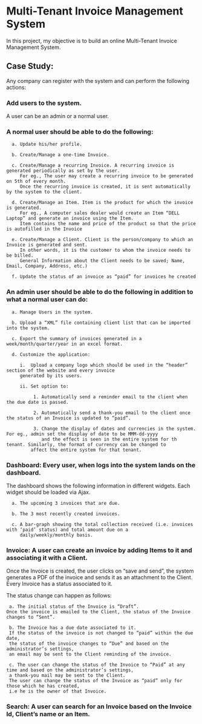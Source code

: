# Multi-Tenant Invoice Management System

In this project, my objective is to build an online Multi-Tenant Invoice Management System. 

## Case Study:
Any company can register with the system and can perform the following actions:

### Add users to the system. 
A user can be an admin or a normal user.
 
### A normal user should be able to do the following:
      
      a. Update his/her profile.

      b. Create/Manage a one-time Invoice.

      c. Create/Manage a recurring Invoice. A recurring invoice is generated periodically as set by the user. 
         For eg., The user may create a recurring invoice to be generated on 5th of every month. 
         Once the recurring invoice is created, it is sent automatically by the system to the client.

      d. Create/Manage an Item. Item is the product for which the invoice is generated. 
         For eg., A computer sales dealer would create an Item “DELL Laptop” and generate an invoice using the Item. 
         Item contains the name and price of the product so that the price is autofilled in the Invoice

      e. Create/Manage a Client. Client is the person/company to which an Invoice is generated and sent. 
         In other words, it is the customer to whom the invoice needs to be billed. 
         General Information about the Client needs to be saved; Name, Email, Company, Address, etc.)

      f. Update the status of an invoice as “paid” for invoices he created
 
### An admin user should be able to do the following in addition to what a normal user can do:
     
      a. Manage Users in the system.

      b. Upload a “XML” file containing client list that can be imported into the system.

      c. Export the summary of invoices generated in a week/month/quarter/year in an excel format.

      d. Customize the application:

         i.  Upload a company logo which should be used in the “header” section of the website and every invoice 
	     generated by its users.

         ii. Set option to:

              1. Automatically send a reminder email to the client when the due date is passed.

              2. Automatically send a thank-you email to the client once the status of an Invoice is updated to “paid”.

              3. Change the display of dates and currencies in the system. For eg., admin set the display of date to be MMM-dd-yyyy 
	             and the effect is seen in the entire system for th tenant. Similarly, the format of currency can be changed to 
		     affect the entire system for that tenant.
 
### Dashboard: Every user, when logs into the system lands on the dashboard. 

The dashboard shows the following information in different widgets. Each widget should be loaded via Ajax.

      a. The upcoming 3 invoices that are due.

      b. The 3 most recently created invoices.

      c. A bar-graph showing the total collection received (i.e. invoices with ‘paid’ status) and total amount due on a 
         daily/weekly/monthly basis.
 
### Invoice: A user can create an invoice by adding Items to it and associating it with a Client. 

Once the Invoice is created, the user clicks on “save and send”, the system generates a PDF of the invoice and sends it as an attachment to the Client. Every Invoice has a status associated to it. 

The status change can happen as follows:

     a. The initial status of the Invoice is “Draft”. 
	Once the invoice is emailed to the Client, the status of the Invoice changes to “Sent”.

     b. The Invoice has a due date associated to it. 
	 If the status of the invoice is not changed to “paid” within the due date, 
	 the status of the invoice changes to “Due” and based on the administrator’s settings, 
	 an email may be sent to the Client reminding of the invoice.

     c. The user can change the status of the Invoice to “Paid” at any time and based on the administrator’s settings, 
	 a thank-you mail may be sent to the Client. 
	 The user can change the status of the Invoice as “paid” only for those which he has created, 
	 i.e he is the owner of that Invoice.
 
### Search: A user can search for an Invoice based on the Invoice Id, Client’s name or an Item.
